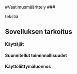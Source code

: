 #Vaatimusmäärittely ###

tekstiä

## **Sovelluksen tarkoitus** ####

#### Käyttäjät ####

#### Suunnitellut toiminnallisuudet ####

#### Käyttöliittymäluonnos ####
